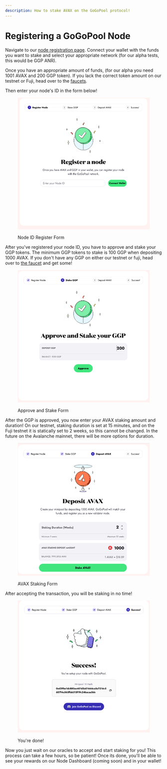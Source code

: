 ```yaml
---
description: How to stake AVAX on the GoGoPool protocol!
---
```


# Registering a GoGoPool Node

Navigate to our [node registration page](https://app.gogopool.com/nodeOperator). Connect your wallet with the funds you want to stake and select your appropriate network (for our alpha tests, this would be GGP ANR).

Once you have an appropriate amount of funds, (for our alpha you need 1001 AVAX and 200 GGP token). If you lack the correct token amount on our testnet or Fuji, head over to the [faucets](../liquid-staking.md#adding-funds-on-testnets).

Then enter your node's ID in the form below!

<figure><img src="../../../.gitbook/assets/image.png" alt=""><figcaption><p>Node ID Register Form</p></figcaption></figure>

After you've registered your node ID, you have to approve and stake your GGP tokens. The minimum GGP tokens to stake is 100 GGP when depositing 1000 AVAX. If you don't have any GGP on either our testnet or fuji, head over to [the faucet](https://anr-ggp-faucet.fly.dev/) and get some!

<figure><img src="../../../.gitbook/assets/image (3).png" alt=""><figcaption><p>Approve and Stake Form</p></figcaption></figure>

After the GGP is approved, you now enter your AVAX staking amount and duration! On our testnet, staking duration is set at 15 minutes, and on the Fuji testnet it is statically set to 2 weeks, so this cannot be changed. In the future on the Avalanche mainnet, there will be more options for duration.

<figure><img src="../../../.gitbook/assets/image (7).png" alt=""><figcaption><p>AVAX Staking Form</p></figcaption></figure>

After accepting the transaction, you will be staking in no time!

<figure><img src="../../../.gitbook/assets/image (5).png" alt=""><figcaption><p>You're done!</p></figcaption></figure>

Now you just wait on our oracles to accept and start staking for you! This process can take a few hours, so be patient! Once its done, you'll be able to see your rewards on our Node Dashboard (coming soon) and in your wallet!
